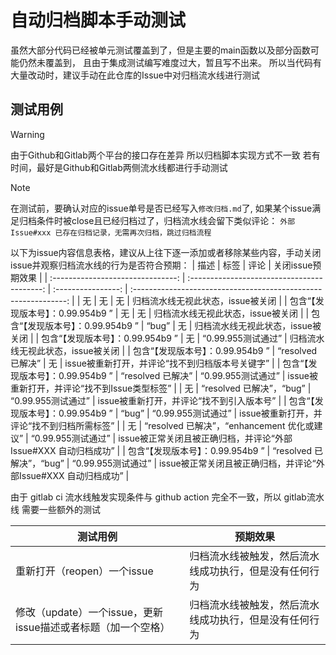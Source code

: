 # 自动归档脚本手动测试

虽然大部分代码已经被单元测试覆盖到了，但是主要的main函数以及部分函数可能仍然未覆盖到，
且由于集成测试编写难度过大，暂且写不出来。
所以当代码有大量改动时，建议手动在此仓库的Issue中对归档流水线进行测试

## 测试用例
> [!WARNING]
> 由于Github和Gitlab两个平台的接口存在差异
> 所以归档脚本实现方式不一致
> 若有时间，最好是Github和Gitlab两侧流水线都进行手动测试

> [!NOTE]
> 在测试前，要确认对应的issue单号是否已经写入`修改归档.md`了,
> 如果某个issue满足归档条件时被close且已经归档过了，归档流水线会留下类似评论：
> `外部Issue#xxx 已存在归档记录，无需再次归档，跳过归档流程`


以下为issue内容信息表格，建议从上往下逐一添加或者移除某些内容，手动关闭issue并观察归档流水线的行为是否符合预期：
|               描述                |                    标签                     |        评论        |                        关闭issue预期效果                        |
| :-------------------------------: | :-----------------------------------------: | :----------------: | :-------------------------------------------------------------: |
|                无                 |                     无                      |         无         |                归档流水线无视此状态，issue被关闭                |
| 包含“【发现版本号】：0.99.954b9 ” |                     无                      |         无         |                归档流水线无视此状态，issue被关闭                |
| 包含“【发现版本号】：0.99.954b9 ” |                    “bug”                    |         无         |                归档流水线无视此状态，issue被关闭                |
| 包含“【发现版本号】：0.99.954b9 ” |                     无                      | “0.99.955测试通过” |                归档流水线无视此状态，issue被关闭                |
| 包含“【发现版本号】：0.99.954b9 ” |              “resolved 已解决”              |         无         |         issue被重新打开，并评论“找不到归档版本号关键字”         |
| 包含“【发现版本号】：0.99.954b9 ” |              “resolved 已解决”              | “0.99.955测试通过” |          issue被重新打开，并评论“找不到Issue类型标签”           |
|                无                 |          “resolved 已解决”，“bug”           | “0.99.955测试通过” |            issue被重新打开，并评论“找不到引入版本号”            |
| 包含“【发现版本号】：0.99.954b9 ” |                    “bug”                    | “0.99.955测试通过” |           issue被重新打开，并评论“找不到归档所需标签”           |
|                无                 | “resolved 已解决”，“enhancement 优化或建议” | “0.99.955测试通过” | issue被正常关闭且被正确归档，并评论“外部Issue#XXX 自动归档成功” |
| 包含“【发现版本号】：0.99.954b9 ” |          “resolved 已解决”，“bug”           | “0.99.955测试通过” | issue被正常关闭且被正确归档，并评论“外部Issue#XXX 自动归档成功” |

由于 gitlab ci 流水线触发实现条件与 github action 完全不一致，所以 gitlab流水线 需要一些额外的测试

| 测试用例                                                     | 预期效果                                               |
| ------------------------------------------------------------ | ------------------------------------------------------ |
| 重新打开（reopen）一个issue                                  | 归档流水线被触发，然后流水线成功执行，但是没有任何行为 |
| 修改（update）一个issue，更新issue描述或者标题（加一个空格） | 归档流水线被触发，然后流水线成功执行，但是没有任何行为 |